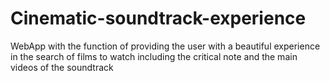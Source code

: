 # Cinematic-soundtrack-experience
WebApp with the function of providing the user with a beautiful experience in the search of films to watch including the critical note and the main videos of the soundtrack
